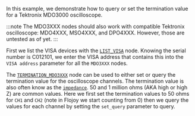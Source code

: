 In this example, we demonstrate how to query or set the termination value for a Tektronix MDO3000 oscilloscope. 

:::note
The MDO3XXX nodes should also work with compatible Tektronix oscilloscope: MDO4XXX, MSO4XXX, and DPO4XXX. However, those are untested as of yet.
:::

First we list the VISA devices with the [`LIST_VISA`](https://github.com/flojoy-ai/nodes/blob/develop/IO/INSTRUMENTS/QCODES/LIST_VISA/LIST_VISA.py) node. Knowing the serial number is C012101, we enter the VISA address that contains this into the `VISA address` parameter for all the `MDO3XXX` nodes.

The [`TERMINATION_MDO3XXX`](https://github.com/flojoy-ai/nodes/blob/develop/IO/INSTRUMENTS/OSCILLOSCOPES/TEKTRONIX/MDO3XXX/BASIC/TERMINATION_MDO3XXX/TERMINATION_MDO3XXX.py) node can be used to either set or query the termination value for the oscilloscope channels. The termination value is also often know as the [`impedance`](https://en.wikipedia.org/wiki/Electrical_impedance). 50 and 1 million ohms (AKA high or high Z) are common values. Here we first set the termination values to 50 ohms for `CH1` and `CH2` (note in Flojoy we start counting from 0) then we query the values for each channel by setting the `set_query` parameter to query.